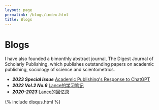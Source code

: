 ```yaml
---
layout: page
permalink: /blogs/index.html
title: Blogs
---
```


# Blogs

I have also founded a bimonthly abstract journal, The Digest Journal of Scholarly Publishing, which publishes outstanding papers on academic publishing, sociology of science and scientometrics.

- ***2023 Special Issue***  [Academic Publishing's Response to ChatGPT](https://mp.weixin.qq.com/s?__biz=MzA5NTk5MjIwOA==&mid=2651761391&idx=1&sn=2909f9d4c496f3766dc01a4fa3a0ae68&chksm=8b4cea10bc3b630665a8509591486c01fcee2d48f568f0aaeebbb9abb4a802a7dd4fe84a53a3&token=986000057&lang=zh_CN#rd)
- ***2022 Vol.2 No.6***  [Lance的学习笔记](https://mieclance.club/bao/lance-note)
- ***2020-2023***  [Lance的回忆录](https://mieclance.club/bao/lance-memoirs)





{% include disqus.html %} 
